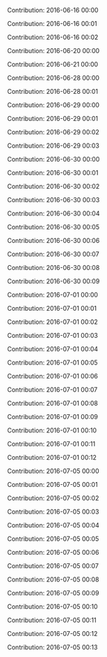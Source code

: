 Contribution: 2016-06-16 00:00

Contribution: 2016-06-16 00:01

Contribution: 2016-06-16 00:02

Contribution: 2016-06-20 00:00

Contribution: 2016-06-21 00:00

Contribution: 2016-06-28 00:00

Contribution: 2016-06-28 00:01

Contribution: 2016-06-29 00:00

Contribution: 2016-06-29 00:01

Contribution: 2016-06-29 00:02

Contribution: 2016-06-29 00:03

Contribution: 2016-06-30 00:00

Contribution: 2016-06-30 00:01

Contribution: 2016-06-30 00:02

Contribution: 2016-06-30 00:03

Contribution: 2016-06-30 00:04

Contribution: 2016-06-30 00:05

Contribution: 2016-06-30 00:06

Contribution: 2016-06-30 00:07

Contribution: 2016-06-30 00:08

Contribution: 2016-06-30 00:09

Contribution: 2016-07-01 00:00

Contribution: 2016-07-01 00:01

Contribution: 2016-07-01 00:02

Contribution: 2016-07-01 00:03

Contribution: 2016-07-01 00:04

Contribution: 2016-07-01 00:05

Contribution: 2016-07-01 00:06

Contribution: 2016-07-01 00:07

Contribution: 2016-07-01 00:08

Contribution: 2016-07-01 00:09

Contribution: 2016-07-01 00:10

Contribution: 2016-07-01 00:11

Contribution: 2016-07-01 00:12

Contribution: 2016-07-05 00:00

Contribution: 2016-07-05 00:01

Contribution: 2016-07-05 00:02

Contribution: 2016-07-05 00:03

Contribution: 2016-07-05 00:04

Contribution: 2016-07-05 00:05

Contribution: 2016-07-05 00:06

Contribution: 2016-07-05 00:07

Contribution: 2016-07-05 00:08

Contribution: 2016-07-05 00:09

Contribution: 2016-07-05 00:10

Contribution: 2016-07-05 00:11

Contribution: 2016-07-05 00:12

Contribution: 2016-07-05 00:13


